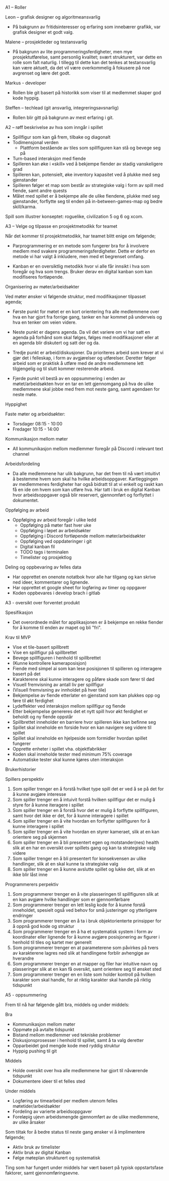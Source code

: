 A1 – Roller

Leon – grafisk designer og algoritmeansvarlig
* På bakgrunn av fritidsinteresser og erfaring som innebærer grafikk, var grafisk designer et godt valg.

Malene – prosjektleder og testansvarlig
* På bakgrunn av lite programmeringsferdigheter, men mye prosjektutførelse, samt personlig kvalitet; svært strukturert, var dette en rolle som falt naturlig. I tillegg til dette kan det tenkes at testansvarlig kan være aktuelt, da det vil være overkommelig å fokusere på noe avgrenset og lære det godt.

Markus - developer
* Rollen ble git basert på historikk som viser til at medlemmet skaper god kode hyppig.

Steffen – techlead (git ansvarlig, integreringsavsnarlig)
* Rollen blir gitt på bakgrunn av mest erfaring i git.


A2 – røff beskrivelse av hva som inngår i spillet

* Spillfigur som kan gå frem, tilbake og diagonalt
* Todimensjonal verden
	* Plattform bestående av tiles som spillfiguren kan stå og bevege seg på
* Turn-based interaksjon med fiende
* Spilleren kan øke i «skill» ved å bekjempe fiender av stadig vanskeligere grad
* Spilleren kan, potensielt, øke inventory kapasitet ved å plukke med seg gjenstander
* Spilleren følger et map som består av strategiske valg i form av spill med fiende, samt andre quests
* Målet med spillet er å bekjempe alle de ulike fiendene, plukke med seg gjenstander, forflytte seg til enden på   in-between-games-map og bedre skill/karma.

Spill som illustrer konseptet: roguelike, civilization 5 og 6 og xcom.


A3 – Velge og tilpasse en prosjektmetodikk for teamet

Når det kommer til prosjektmetodikk, har teamet blitt enige om følgende;

* Parprogrammering er en metode som fungerer bra for å involvere medlem med svakere programmeringsferdigheter. Dette er derfor en metode vi har valgt å inkludere, men med et begrenset omfang.

* Kanban er en oversiktlig metodikk hvor vi alle får innsikt i hva som foregår og hva som trengs. Bruker derav en digital kanban som kan modifiseres fortløpende.



Organisering av møter/arbeidsøkter

Ved møter ønsker vi følgende struktur, med modifikasjoner tilpasset agenda;

* Første punkt for møtet er en kort orientering fra alle medlemmene over hva en har gjort fra forrige gang, tanker en har kommet på underveis og hva en tenker om veien videre.

* Neste punkt er dagens agenda. Da vil det variere om vi har satt en agenda på forhånd som skal følges, følges med modifikasjoner eller at en agenda blir diskutert og satt der og da.

* Tredje punkt er arbeid/diskusjoner. Da prioriteres arbeid som krever at vi gjør det i felleskap, i form av avgjørelser og utførelser. Deretter følger arbeid som er praktisk å utføre med de andre medlemmene lett tilgjengelig og til slutt kommer resterende arbeid.

* Fjerde punkt vil bestå av en oppsummering i enden av møtet/arbeidsøkten hvor en tar en lett gjennomgang på hva de ulike medlemmene skal jobbe med frem mot neste gang, samt agendaen for neste møte.


Hyppighet

Faste møter og arbeidsøkter:
* Torsdager 08:15 - 10:00
* Fredager 10:15 - 14:00


Kommunikasjon mellom møter
* All kommunikasjon mellom medlemmer foregår på Discord i relevant text channel


Arbeidsfordeling
* Da alle medlemmene har ulik bakgrunn, har det frem til nå vært intuitivt å bestemme hvem som skal ha hvilke arbeidsoppgaver. Kartleggingen av medlemmenes ferdigheter har også bidratt til at vi enkelt og raskt kan få en ide om hvem som kan utføre hva. Har tatt i bruk en digital Kanban hvor arbeidsoppgaver også blir reservert, gjennomført og  forflyttet i dokumentet.


Oppfølging av arbeid
* Oppfølging av arbeid foregår i ulike ledd
	* Oppfølging på møter fast hver uke
	* Oppfølging i løpet av arbeidsøkter
	* Oppfølging i Discord fortløpende mellom møter/arbeidsøkter
	* Oppfølging ved oppdateringer i git
	* Digital kanban fil
	* TODO tags i terminalen
	* Timelister og prosjektlog



Deling og oppbevaring av felles data
* Har opprettet en onenote notatbok hvor alle har tilgang og kan skrive ned ideer, kommentarer og lignende.
* Har opprettet et google sheet for logføring av timer og oppgaver
* Koden oppbevares i develop brach i gitlab


A3 - oversikt over forventet produkt


Spesifikasjon
* Det overordnede målet for applikasjonen er å bekjempe en rekke fiender for å komme til enden av mapet og bli "fri".


Krav til MVP
* Vise et tile-basert spillbrett
* Vise en spillfigur på spillbrettet
* Bevege spillfiguren i henhold til spillbrettet
* (Kunne kontrollere kameraposisjon)
* Fiende med simpel ai som kan lese posisjonen til spilleren og interagere basert på det
* Karakterene skal kunne interagere og påføre skade som fører til død
* Visuell fremvisning av antall liv per spillfigur
* (Visuell fremvisning av innholdet på hver tile)
* Bekjempelse av fiende etterlater en gjenstand som kan plukkes opp og føre til økt ferdighet
* Lydeffekter ved interaksjon mellom spillfigur og fiende
* Etter bekjempelse genereres det et nytt spill hvor økt ferdighet er beholdt og ny fiende oppstår
* Spillbrettet inneholder en barriere hvor spilleren ikke kan befinne seg
* Spillet skal inneholde en forside hvor en kan navigere seg videre til spillet
* Spillet skal inneholde en hjelpeside som formidler hvordan spillet fungerer
* Opprette enheter i spillet vha. objektfabrikker
* Koden skal inneholde tester med minimum 75% coverage
* Automatiske tester skal kunne kjøres uten interaksjon


Brukerhistorier


Spillers perspektiv
1. Som spiller trenger en å forstå hvilket type spill det er ved å se på det for å kunne avgjøre interesse
2. Som spiller trenger en å intuivit forstå hvilken spillfigur det er mulig å styre for å kunne iteragere i spillet
3. Som spiller trenger en å forstå hvor det er mulig å forflytte spillfiguren, samt hvor det ikke er det, for å kunne interagere i spillet
4. Som spiller trenger en å vite hvordan en forflytter spillfiguren for å kunne interagere i spillet
5. Som spiller trenger en å vite hvordan en styrer kameraet, slik at en kan orientere seg på skjermen
6. Som spiller trenger en å bli presentert egen og motstander(nes) health slik at en har en oversikt over spillets gang og kan ta strategiske valg videre
7. Som spiller trenger en å bli presentert for konsekvensen av ulike handlinger, slik at en skal kunne ta strategiske valg
8. Som spiller trenger en å kunne avslutte spillet og lukke det, slik at en ikke blir låst inne


Programmerers perpektiv
1. Som programmerer trenger en å vite plasseringen til spillfiguren slik at en kan avgjøre hvilke handlinger som er gjennomførbare
2. Som programmerer trenger en lett leslig kode for å kunne forstå inneholdet, spesielt også ved behov for små justeringer og ytterligere endringer
3. Som programmerer trenger en å ta i bruk objektorienterte prinsipper for å oppnå god kode og struktur
4. Som programmerer trenger en å ha et systematisk system i form av koordinater eller lignende for å kunne avgjøre posisjonering av figurer i henhold til tiles og kartet mer generelt
5. Som programmerer trenger en at parameterene som påvirkes på tvers av karakterene lagres ned slik at handlingene forblir avhengige av hverandre
6. Som programmerer trenger en at mapper og filer har intuitive navn og plasseringer slik at en kan få oversikt, samt orientere seg til ønsket sted
7. Som programmerer trenger en en liste som holder kontroll på hvilken karakter som skal handle, for at riktig karakter skal handle på riktig tidspunkt



A5 - oppsummering

Frem til nå har følgende gått bra, middels og under middels:

Bra
* Kommunikasjon mellom møter
* Oppmøte på avtalte tidspunkt
* Bistand mellom medlemmer ved tekniske problemer
* Diskusjonsprosesser i henhold til spillet, samt å ta valg deretter
* Opparbeidet god mengde kode med ryddig struktur
* Hyppig pushing til git


Middels
* Holde oversikt over hva alle medlemmene har gjort til nåværende tidspunkt
* Dokumentere ideer til et felles sted


Under middels
* Logføring av timearbeid per medlem utenom felles møtetider/arbeidsøkter
* Fordeling av varierte arbeidsoppgaver
* Foreløpig ujevn arbeidsmengde gjennomført av de ulike medlemmene, av ulike årsaker


Som tiltak for å bedre status til neste gang ønsker vi å implimentere følgende;
* Aktiv bruk av timelister
* Aktiv bruk av digital Kanban
* Følge møteplan strukturert og systematisk

Ting som har fungert under middels har vært basert på typisk oppstartsfase faktorer, samt gjennomføringsevne.  